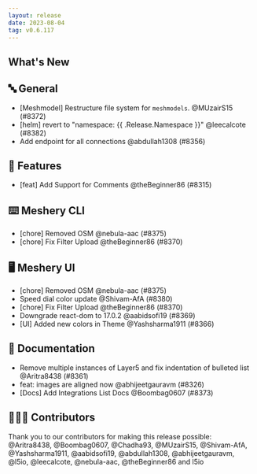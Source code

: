 ```yaml
---
layout: release
date: 2023-08-04
tag: v0.6.117
---
```


## What's New
## 🔤 General
- [Meshmodel] Restructure file system for `meshmodels`. @MUzairS15 (#8372)
- [helm] revert to "namespace: {{ .Release.Namespace }}" @leecalcote (#8382)
- Add endpoint for all connections @abdullah1308 (#8356)

## 🚀 Features

- [feat] Add Support for Comments @theBeginner86 (#8315)

## ⌨️ Meshery CLI

- [chore] Removed OSM @nebula-aac (#8375)
- [chore] Fix Filter Upload @theBeginner86 (#8370)

## 🖥 Meshery UI

- [chore] Removed OSM @nebula-aac (#8375)
- Speed dial color update @Shivam-AfA (#8380)
- [chore] Fix Filter Upload @theBeginner86 (#8370)
- Downgrade react-dom to 17.0.2 @aabidsofi19 (#8369)
- [UI] Added new colors in Theme @Yashsharma1911 (#8366)

## 📖 Documentation

- Remove multiple instances of Layer5 and fix indentation of bulleted list @Aritra8438 (#8361)
- feat: images are aligned now @abhijeetgauravm (#8326)
- [Docs] Add Integrations List Docs @Boombag0607 (#8373)

## 👨🏽‍💻 Contributors

Thank you to our contributors for making this release possible:
@Aritra8438, @Boombag0607, @Chadha93, @MUzairS15, @Shivam-AfA, @Yashsharma1911, @aabidsofi19, @abdullah1308, @abhijeetgauravm, @l5io, @leecalcote, @nebula-aac, @theBeginner86 and l5io
